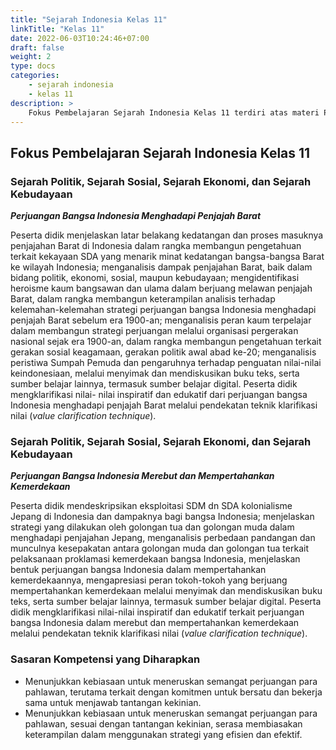 ```yaml
---
title: "Sejarah Indonesia Kelas 11"
linkTitle: "Kelas 11"
date: 2022-06-03T10:24:46+07:00
draft: false
weight: 2
type: docs
categories:
    - sejarah indonesia
    - kelas 11
description: >
    Fokus Pembelajaran Sejarah Indonesia Kelas 11 terdiri atas materi Perjuangan Bangsa Indonesia Menghadapi Penjajah Barat serta Perjuangan Bangsa Indonesia Merebut dan Mempertahankan Kemerdekaan 
---
```

## Fokus Pembelajaran Sejarah Indonesia Kelas 11

### Sejarah Politik, Sejarah Sosial, Sejarah Ekonomi, dan Sejarah Kebudayaan
***Perjuangan Bangsa Indonesia Menghadapi Penjajah Barat***

Peserta didik menjelaskan latar belakang kedatangan dan proses masuknya penjajahan Barat di Indonesia dalam rangka membangun pengetahuan terkait kekayaan SDA yang menarik minat kedatangan bangsa-bangsa Barat ke wilayah Indonesia; menganalisis dampak penjajahan Barat, baik dalam bidang politik, ekonomi, sosial, maupun kebudayaan; mengidentifikasi heroisme kaum bangsawan dan ulama dalam berjuang melawan penjajah Barat, dalam rangka membangun keterampilan analisis terhadap kelemahan-kelemahan strategi perjuangan bangsa Indonesia menghadapi penjajah Barat sebelum era 1900-an; menganalisis peran kaum terpelajar dalam membangun strategi perjuangan melalui organisasi pergerakan nasional sejak era 1900-an, dalam rangka membangun pengetahuan terkait gerakan sosial keagamaan, gerakan politik awal abad ke-20; menganalisis peristiwa Sumpah Pemuda dan pengaruhnya terhadap penguatan nilai-nilai keindonesiaan, melalui menyimak dan mendiskusikan buku teks, serta sumber belajar lainnya, termasuk sumber belajar digital. Peserta didik mengklarifikasi nilai- nilai inspiratif dan edukatif dari perjuangan bangsa Indonesia menghadapi penjajah Barat melalui pendekatan teknik klarifikasi nilai (*value clarification technique*).

### Sejarah Politik, Sejarah Sosial, Sejarah Ekonomi, dan Sejarah Kebudayaan
***Perjuangan Bangsa Indonesia Merebut dan Mempertahankan Kemerdekaan***

Peserta didik mendeskripsikan eksploitasi SDM dn SDA kolonialisme Jepang di Indonesia dan dampaknya bagi bangsa Indonesia; menjelaskan strategi yang dilakukan oleh golongan tua dan golongan muda dalam menghadapi penjajahan Jepang, menganalisis perbedaan pandangan dan munculnya kesepakatan antara golongan muda dan golongan tua terkait pelaksanaan proklamasi kemerdekaan bangsa Indonesia, menjelaskan bentuk perjuangan bangsa Indonesia dalam mempertahankan kemerdekaannya, mengapresiasi peran tokoh-tokoh yang berjuang mempertahankan kemerdekaan melalui menyimak dan mendiskusikan buku teks, serta sumber belajar lainnya, termasuk sumber belajar digital. Peserta didik mengklarifikasi nilai-nilai inspiratif dan edukatif terkait perjuangan bangsa Indonesia dalam merebut dan mempertahankan kemerdekaan melalui pendekatan teknik klarifikasi nilai (*value clarification technique*).

### Sasaran Kompetensi yang Diharapkan
- Menunjukkan kebiasaan untuk meneruskan semangat perjuangan para pahlawan, terutama terkait dengan komitmen untuk bersatu dan bekerja sama untuk menjawab tantangan kekinian.
- Menunjukkan kebiasaan untuk meneruskan semangat perjuangan para pahlawan, sesuai dengan tantangan kekinian, serasa membiasakan keterampilan dalam menggunakan strategi yang efisien dan efektif.
